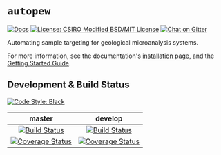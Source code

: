 # `autopew`

<p align="left">
<a href="https://autopew.readthedocs.io/">
   <img src="https://readthedocs.org/projects/autopew/badge/?version=develop" alt="Docs"/></a>

<a href="https://github.com/morganjwilliams/autopew/blob/master/LICENSE" >
  <img src="https://img.shields.io/badge/License-CSIRO_BSD/MIT_License-blue.svg"
       alt="License: CSIRO Modified BSD/MIT License"></a>
<a href="https://gitter.im/pyrolite/autopew" >
 <img src="https://img.shields.io/gitter/room/pyrolite/autopew.svg"
      alt="Chat on Gitter"></a>
</p>

Automating sample targeting for geological microanalysis systems.

For more information, see the documentation's [installation page](https://autopew.readthedocs.io/en/develop/installation.html), and the [Getting Started Guide](https://autopew.readthedocs.io/en/develop/gettingstarted.html).

## Development & Build Status
<p align='left'>
  <a href="https://github.com/python/black">
    <img src="https://img.shields.io/badge/code%20style-black-000000.svg"
         alt="Code Style: Black"></a>
</p>

| **master** | **develop** |
|:----------:|:-----------:|
| [![Build Status](https://travis-ci.com/morganjwilliams/autopew.svg?branch=master)](https://travis-ci.com/morganjwilliams/autopew) | [![Build Status](https://travis-ci.com/morganjwilliams/autopew.svg?branch=develop)](https://travis-ci.com/morganjwilliams/autopew) |
| [![Coverage Status](https://coveralls.io/repos/github/morganjwilliams/autopew/badge.svg?branch=master)](https://coveralls.io/github/morganjwilliams/autopew?branch=master) | [![Coverage Status](https://coveralls.io/repos/github/morganjwilliams/autopew/badge.svg?branch=develop)](https://coveralls.io/github/morganjwilliams/autopew?branch=develop) |
